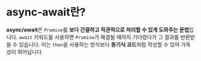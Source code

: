 # async-await란?

**async/await**은 `Promise`를 **보다 간결하고 직관적으로 처리할 수 있게 도와주는 문법**입니다. `await` 키워드를 사용하면 `Promise`가 해결될 때까지 기다렸다가 그 결과를 반환받을 수 있습니다. 이는 `then`을 사용하는 방식보다 **동기식 코드**처럼 작성할 수 있어 가독성이 뛰어납니다.
